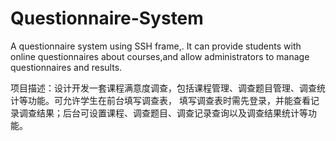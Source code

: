 # Questionnaire-System
A questionnaire system using SSH frame,. It can provide students with online questionnaires about courses,and allow administrators to manage questionnaires and results.

项目描述：设计开发一套课程满意度调查，包括课程管理、调查题目管理、调查统计等功能。可允许学生在前台填写调查表， 填写调查表时需先登录，并能查看记录调查结果；后台可设置课程、调查题目、调查记录查询以及调查结果统计等功能。